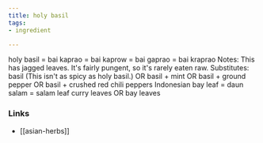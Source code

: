 ```yaml
---
title: holy basil
tags:
- ingredient

---
```

holy basil = bai kaprao = bai kaprow = bai gaprao = bai kraprao Notes: This has jagged leaves. It's fairly pungent, so it's rarely eaten raw. Substitutes: basil (This isn't as spicy as holy basil.) OR basil + mint OR basil + ground pepper OR basil + crushed red chili peppers Indonesian bay leaf = daun salam = salam leaf curry leaves OR bay leaves

### Links

* [[asian-herbs]]
